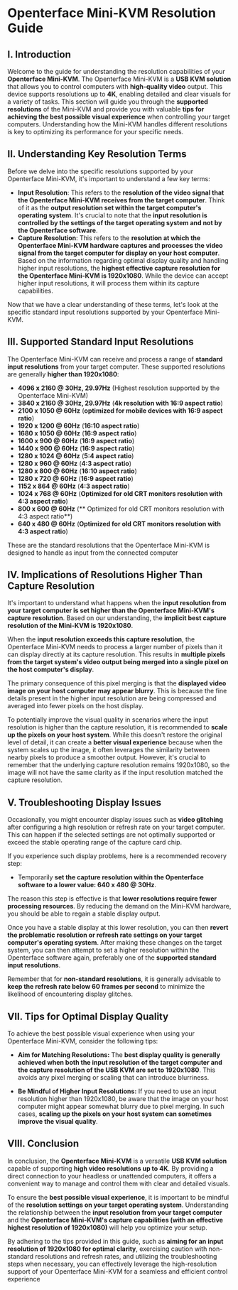 # Openterface Mini-KVM Resolution Guide

## **I. Introduction**

Welcome to the guide for understanding the resolution capabilities of your **Openterface Mini-KVM**. The Openterface Mini-KVM is a **USB KVM solution** that allows you to control computers with **high-quality video** output. This device supports resolutions up to **4K**, enabling detailed and clear visuals for a variety of tasks. This section will guide you through the **supported resolutions** of the Mini-KVM and provide you with valuable **tips for achieving the best possible visual experience** when controlling your target computers. Understanding how the Mini-KVM handles different resolutions is key to optimizing its performance for your specific needs.

## **II. Understanding Key Resolution Terms**  
Before we delve into the specific resolutions supported by your Openterface Mini-KVM, it's important to understand a few key terms:

* **Input Resolution**: This refers to the **resolution of the video signal that the Openterface Mini-KVM receives from the target computer**. Think of it as the **output resolution set within the target computer's operating system**. It's crucial to note that the **input resolution is controlled by the settings of the target operating system and not by the Openterface software**.  
* **Capture Resolution**: This refers to the **resolution at which the Openterface Mini-KVM hardware captures and processes the video signal from the target computer for display on your host computer**. Based on the information regarding optimal display quality and handling higher input resolutions, the **highest effective capture resolution for the Openterface Mini-KVM is 1920x1080**. While the device can accept higher input resolutions, it will process them within its capture capabilities.

Now that we have a clear understanding of these terms, let's look at the specific standard input resolutions supported by your Openterface Mini-KVM.

## **III. Supported Standard Input Resolutions**  
The Openterface Mini-KVM can receive and process a range of **standard input resolutions** from your target computer. These supported resolutions are generally **higher than 1920x1080**:

* **4096 x 2160 @ 30Hz, 29.97Hz** (Highest resolution supported by the Openterface Mini-KVM)  
* **3840 x 2160 @ 30Hz, 29.97Hz** (**4k resolution with 16:9 aspect ratio**)  
* **2100 x 1050 @ 60Hz** (**optimized for mobile devices with 16:9 aspect ratio**)  
* **1920 x 1200 @ 60Hz** (**16:10 aspect ratio**) 
* **1680 x 1050 @ 60Hz** (**16:9 aspect ratio**)  
* **1600 x 900 @ 60Hz** (**16:9 aspect ratio**)  
* **1440 x 900 @ 60Hz** (**16:9 aspect ratio**)  
* **1280 x 1024 @ 60Hz** (**5:4 aspect ratio**)  
* **1280 x 960 @ 60Hz** (**4:3 aspect ratio**)  
* **1280 x 800 @ 60Hz** (**16:10 aspect ratio**)  
* **1280 x 720 @ 60Hz** (**16:9 aspect ratio**)  
* **1152 x 864 @ 60Hz** (**4:3 aspect ratio**)  
* **1024 x 768 @ 60Hz** (**Optimized for old CRT monitors resolution with 4:3 aspect ratio**)  
* **800 x 600 @ 60Hz** (**  Optimized for old CRT monitors resolution with 4:3 aspect ratio**)  
* **640 x 480 @ 60Hz** (**Optimized for old CRT monitors resolution with 4:3 aspect ratio**)  

These are the standard resolutions that the Openterface Mini-KVM is designed to handle as input from the connected computer

## **IV. Implications of Resolutions Higher Than Capture Resolution**

It's important to understand what happens when the **input resolution from your target computer is set higher than the Openterface Mini-KVM's capture resolution**. Based on our understanding, the **implicit best capture resolution of the Mini-KVM is 1920x1080**.

When the **input resolution exceeds this capture resolution**, the Openterface Mini-KVM needs to process a larger number of pixels than it can display directly at its capture resolution. This results in **multiple pixels from the target system's video output being merged into a single pixel on the host computer's display**.

The primary consequence of this pixel merging is that the **displayed video image on your host computer may appear blurry**. This is because the fine details present in the higher input resolution are being compressed and averaged into fewer pixels on the host display.

To potentially improve the visual quality in scenarios where the input resolution is higher than the capture resolution, it is recommended to **scale up the pixels on your host system**. While this doesn't restore the original level of detail, it can create a **better visual experience** because when the system scales up the image, it often leverages the similarity between nearby pixels to produce a smoother output. However, it's crucial to remember that the underlying capture resolution remains 1920x1080, so the image will not have the same clarity as if the input resolution matched the capture resolution.

## **V. Troubleshooting Display Issues**

Occasionally, you might encounter display issues such as **video glitching** after configuring a high resolution or refresh rate on your target computer. This can happen if the selected settings are not optimally supported or exceed the stable operating range of the capture card chip.

If you experience such display problems, here is a recommended recovery step:

* Temporarily **set the capture resolution within the Openterface software to a lower value: 640 x 480 @ 30Hz**.

The reason this step is effective is that **lower resolutions require fewer processing resources**. By reducing the demand on the Mini-KVM hardware, you should be able to regain a stable display output.

Once you have a stable display at this lower resolution, you can then **revert the problematic resolution or refresh rate settings on your target computer's operating system**. After making these changes on the target system, you can then attempt to set a higher resolution within the Openterface software again, preferably one of the **supported standard input resolutions**.

Remember that for **non-standard resolutions**, it is generally advisable to **keep the refresh rate below 60 frames per second** to minimize the likelihood of encountering display glitches.

## **VII. Tips for Optimal Display Quality**

To achieve the best possible visual experience when using your Openterface Mini-KVM, consider the following tips:

* **Aim for Matching Resolutions:** The **best display quality is generally achieved when both the input resolution of the target computer and the capture resolution of the USB KVM are set to 1920x1080**. This avoids any pixel merging or scaling that can introduce blurriness.

* **Be Mindful of Higher Input Resolutions:** If you need to use an input resolution higher than 1920x1080, be aware that the image on your host computer might appear somewhat blurry due to pixel merging. In such cases, **scaling up the pixels on your host system can sometimes improve the visual quality**.

## **VIII. Conclusion**

In conclusion, the **Openterface Mini-KVM** is a versatile **USB KVM solution** capable of supporting **high video resolutions up to 4K**. By providing a direct connection to your headless or unattended computers, it offers a convenient way to manage and control them with clear and detailed visuals.

To ensure the **best possible visual experience**, it is important to be mindful of the **resolution settings on your target operating system**. Understanding the relationship between the **input resolution from your target computer** and the **Openterface Mini-KVM's capture capabilities (with an effective highest resolution of 1920x1080)** will help you optimize your setup.

By adhering to the tips provided in this guide, such as **aiming for an input resolution of 1920x1080 for optimal clarity**, exercising caution with non-standard resolutions and refresh rates, and utilizing the troubleshooting steps when necessary, you can effectively leverage the high-resolution support of your Openterface Mini-KVM for a seamless and efficient control experience

